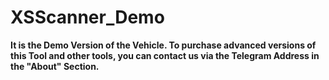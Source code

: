 # XSScanner_Demo
**It is the Demo Version of the Vehicle. To purchase advanced versions of this Tool and other tools, you can contact us via the Telegram Address in the "About" Section.**

